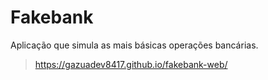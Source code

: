 # Fakebank

Aplicação que simula as mais básicas operações bancárias.


>https://gazuadev8417.github.io/fakebank-web/

